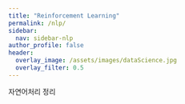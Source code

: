 ```yaml
---
title: "Reinforcement Learning"
permalink: /nlp/
sidebar:
  nav: sidebar-nlp
author_profile: false
header:
  overlay_image: /assets/images/dataScience.jpg
  overlay_filter: 0.5
---
```

자연어처리 정리
